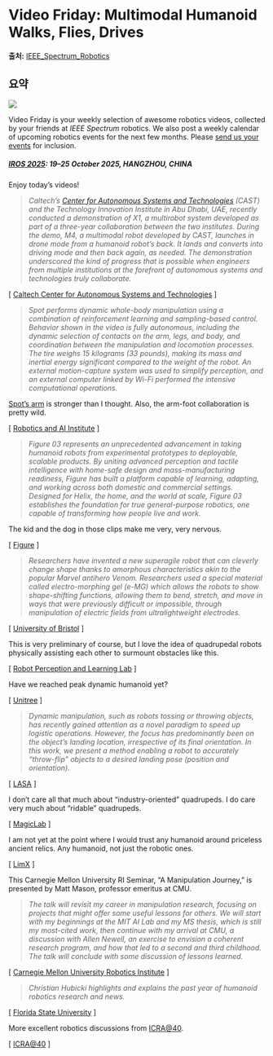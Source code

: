 # Video Friday: Multimodal Humanoid Walks, Flies, Drives

**출처:** [IEEE_Spectrum_Robotics](https://spectrum.ieee.org/video-friday-multimodal-robot)

## 요약
![](https://spectrum.ieee.org/media-library/caltech-humanoid-robot-bent-over-at-the-bipedal-attachment-point-with-wheeled-drone-on-its-back-exits-building.png?id=61767773&width=1200&height=800&coordinates=0%2C43%2C0%2C44)  
  

Video Friday is your weekly selection of awesome robotics videos, collected by your friends at *IEEE Spectrum* robotics. We also post a weekly calendar of upcoming robotics events for the next few months. Please [send us your events](mailto:automaton@ieee.org?subject=Robotics%20event%20suggestion%20for%20Video%20Friday) for inclusion.

##### [IROS 2025](https://www.iros25.org/): 19–25 October 2025, HANGZHOU, CHINA

Enjoy today’s videos!

> *Caltech’s [Center for Autonomous Systems and Technologies](https://spectrum.ieee.org/caltech-building-agile-humanoid-robot-by-combining-legs-with-thrusters) (CAST) and the Technology Innovation Institute in Abu Dhabi, UAE, recently conducted a demonstration of X1, a multirobot system developed as part of a three-year collaboration between the two institutes. During the demo, M4, a multimodal robot developed by CAST, launches in drone mode from a humanoid robot’s back. It lands and converts into driving mode and then back again, as needed. The demonstration underscored the kind of progress that is possible when engineers from multiple institutions at the forefront of autonomous systems and technologies truly collaborate.*

[ [Caltech Center for Autonomous Systems and Technologies](https://cast.caltech.edu/news/caltech-and-technology-innovation-institute-demo-multirobot-response-team) ]

> *Spot performs dynamic whole-body manipulation using a combination of reinforcement learning and sampling-based control. Behavior shown in the video is fully autonomous, including the dynamic selection of contacts on the arm, legs, and body, and coordination between the manipulation and locomotion processes. The tire weighs 15 kilograms (33 pounds), making its mass and inertial energy significant compared to the weight of the robot. An external motion-capture system was used to simplify perception, and an external computer linked by Wi-Fi performed the intensive computational operations.*

[Spot’s arm](https://spectrum.ieee.org/boston-dynamics-spot-robot-arm) is stronger than I thought. Also, the arm-foot collaboration is pretty wild.

[ [Robotics and AI Institute](https://rai-inst.com/resources/blog/combining-sampling-and-learning-for-dynamic-whole-body-manipulation/) ]

> *Figure 03 represents an unprecedented advancement in taking humanoid robots from experimental prototypes to deployable, scalable products. By uniting advanced perception and tactile intelligence with home-safe design and mass-manufacturing readiness, Figure has built a platform capable of learning, adapting, and working across both domestic and commercial settings. Designed for Helix, the home, and the world at scale, Figure 03 establishes the foundation for true general-purpose robotics, one capable of transforming how people live and work.*

The kid and the dog in those clips make me very, very nervous.

[ [Figure](https://www.figure.ai/news/introducing-figure-03) ]

> *Researchers have invented a new superagile robot that can cleverly change shape thanks to amorphous characteristics akin to the popular Marvel antihero Venom. Researchers used a special material called electro-morphing gel (e-MG) which allows the robots to show shape-shifting functions, allowing them to bend, stretch, and move in ways that were previously difficult or impossible, through manipulation of electric fields from ultralightweight electrodes.*

[ [University of Bristol](https://www.bristol.ac.uk/news/2025/october/soft-robotics-breakthrough.html) ]

This is very preliminary of course, but I love the idea of quadrupedal robots physically assisting each other to surmount obstacles like this.

[ [Robot Perception and Learning Lab](https://rpl-as-ucl.github.io/) ]

Have we reached peak dynamic humanoid yet?

[ [Unitree](https://www.unitree.com/g1) ]

> *Dynamic manipulation, such as robots tossing or throwing objects, has recently gained attention as a novel paradigm to speed up logistic operations. However, the focus has predominantly been on the object’s landing location, irrespective of its final orientation. In this work, we present a method enabling a robot to accurately “throw-flip” objects to a desired landing pose (position and orientation).*

[ [LASA](https://www.epfl.ch/labs/lasa/) ]

I don’t care all that much about “industry-oriented” quadrupeds. I do care very much about “ridable” quadrupeds.

[ [MagicLab](https://www.magiclab.top/en) ]

I am not yet at the point where I would trust any humanoid around priceless ancient relics. Any humanoid, not just the robotic ones.

[ [LimX](https://www.limxdynamics.com/en/oli) ]

This Carnegie Mellon University RI Seminar, “A Manipulation Journey,” is presented by Matt Mason, professor emeritus at CMU.

> *The talk will revisit my career in manipulation research, focusing on projects that might offer some useful lessons for others. We will start with my beginnings at the MIT AI Lab and my MS thesis, which is still my most-cited work, then continue with my arrival at CMU, a discussion with Allen Newell, an exercise to envision a coherent research program, and how that led to a second and third childhood. The talk will conclude with some discussion of lessons learned.*

[ [Carnegie Mellon University Robotics Institute](https://www.ri.cmu.edu/event/a-manipulation-journey/) ]

> *Christian Hubicki highlights and explains the past year of humanoid robotics research and news.*

[ [Florida State University](https://www.optimalroboticslab.com/) ]

More excellent robotics discussions from [ICRA@40](https://spectrum.ieee.org/icra40-conference).

[ [ICRA@40](https://icra40.ieee.org/) ]

